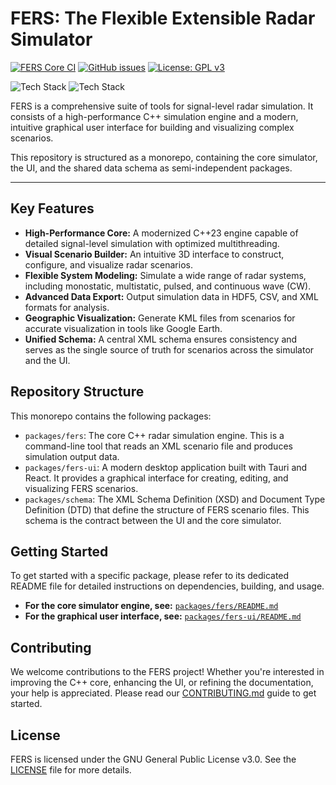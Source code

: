 # FERS: The Flexible Extensible Radar Simulator

<!-- TODO: Build status should be present for both ui and core -->
[![FERS Core CI](https://github.com/the-user-created/FERS/actions/workflows/CMake.yml/badge.svg)](https://github.com/the-user-created/FERS/actions/workflows/CMake.yml)
[![GitHub issues](https://img.shields.io/github/issues/the-user-created/FERS.svg)](https://github.com/the-user-created/FERS/issues)
[![License: GPL v3](https://img.shields.io/badge/License-GPLv3-blue.svg)](https://opensource.org/licenses/GPL-3.0)

![Tech Stack](https://img.shields.io/badge/Core-C%2B%2B%2023-00599C?logo=cplusplus)
![Tech Stack](https://img.shields.io/badge/UI-Tauri%20%7C%20React-20232A?logo=react)

FERS is a comprehensive suite of tools for signal-level radar simulation. It consists of a high-performance C++
simulation engine and a modern, intuitive graphical user interface for building and visualizing complex scenarios.

This repository is structured as a monorepo, containing the core simulator, the UI, and the shared data schema as
semi-independent packages.

---

## Key Features

- **High-Performance Core:** A modernized C++23 engine capable of detailed signal-level simulation with optimized
  multithreading.
- **Visual Scenario Builder:** An intuitive 3D interface to construct, configure, and visualize radar scenarios.
- **Flexible System Modeling:** Simulate a wide range of radar systems, including monostatic, multistatic, pulsed, and
  continuous wave (CW).
- **Advanced Data Export:** Output simulation data in HDF5, CSV, and XML formats for analysis.
- **Geographic Visualization:** Generate KML files from scenarios for accurate visualization in tools like Google Earth.
- **Unified Schema:** A central XML schema ensures consistency and serves as the single source of truth for scenarios
  across the simulator and the UI.

## Repository Structure

This monorepo contains the following packages:

- `packages/fers`: The core C++ radar simulation engine. This is a command-line tool that reads an XML scenario file
  and produces simulation output data.
- `packages/fers-ui`: A modern desktop application built with Tauri and React. It provides a graphical interface for
  creating, editing, and visualizing FERS scenarios.
- `packages/schema`: The XML Schema Definition (XSD) and Document Type Definition (DTD) that define the structure of
  FERS scenario files. This schema is the contract between the UI and the core simulator.

## Getting Started

To get started with a specific package, please refer to its dedicated README file for detailed instructions on
dependencies, building, and usage.

- **For the core simulator engine, see:** [`packages/fers/README.md`](packages/fers/README.md)
- **For the graphical user interface, see:** [`packages/fers-ui/README.md`](packages/fers-ui/README.md)

## Contributing

We welcome contributions to the FERS project! Whether you're interested in improving the C++ core, enhancing the UI, or
refining the documentation, your help is appreciated. Please read our [CONTRIBUTING.md](packages/fers/CONTRIBUTING.md)
guide to get started.

## License

FERS is licensed under the GNU General Public License v3.0. See the [LICENSE](LICENSE) file for more details.
